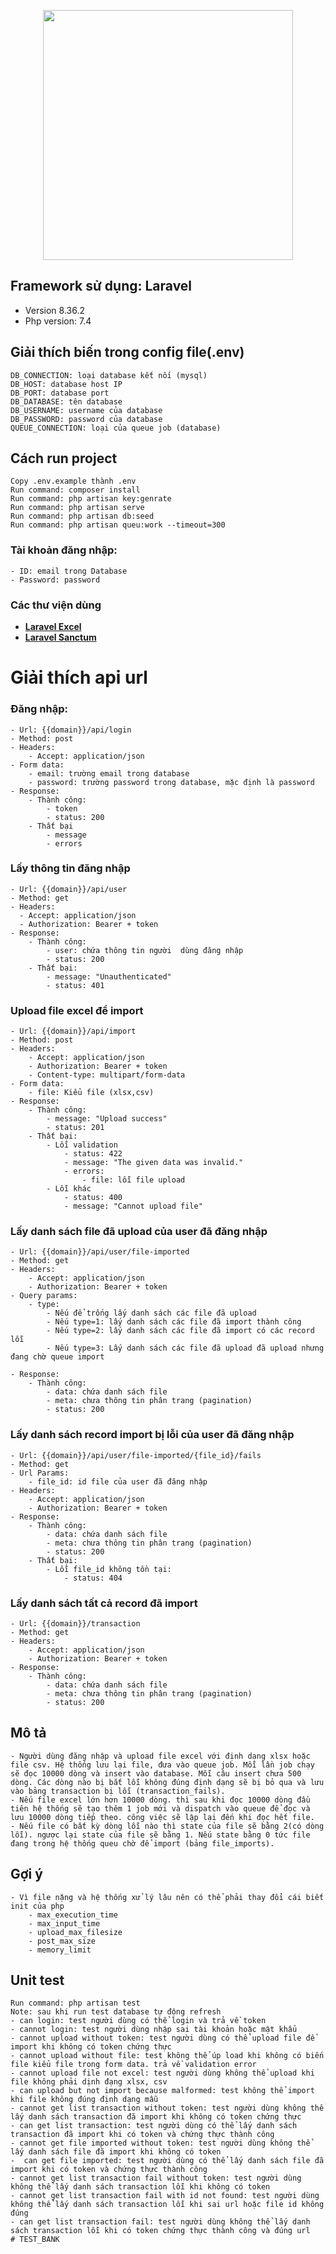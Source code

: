 <p align="center"><a href="https://laravel.com" target="_blank"><img src="https://raw.githubusercontent.com/laravel/art/master/logo-lockup/5%20SVG/2%20CMYK/1%20Full%20Color/laravel-logolockup-cmyk-red.svg" width="400"></a></p>

## Framework sử dụng: Laravel

- Version 8.36.2
- Php version: 7.4

## Giải thích biến trong config file(.env)

    DB_CONNECTION: loại database kết nối (mysql)
    DB_HOST: database host IP
    DB_PORT: database port
    DB_DATABASE: tên database
    DB_USERNAME: username của database
    DB_PASSWORD: password của database
    QUEUE_CONNECTION: loại của queue job (database)

## Cách run project

    Copy .env.example thành .env
    Run command: composer install
    Run command: php artisan key:genrate
    Run command: php artisan serve
    Run command: php artisan db:seed
    Run command: php artisan queu:work --timeout=300  

### Tài khoản đăng nhập:

    - ID: email trong Database
    - Password: password

### Các thư viện dùng

- **[Laravel Excel](https://laravel-excel.com/)**
- **[Laravel Sanctum](https://laravel.com/docs/8.x/sanctum)**

# Giải thích api url

### Đăng nhập:

    - Url: {{domain}}/api/login
    - Method: post
    - Headers:
        - Accept: application/json
    - Form data:
        - email: trường email trong database
        - password: trường password trong database, mặc định là password
    - Response:
        - Thành công:
            - token
            - status: 200
        - Thất bại
            - message
            - errors

### Lấy thông tin đăng nhập

    - Url: {{domain}}/api/user
    - Method: get
    - Headers:
      - Accept: application/json
      - Authorization: Bearer + token
    - Response: 
        - Thành công: 
            - user: chứa thông tin người  dùng đăng nhập
            - status: 200
        - Thất bại:
            - message: "Unauthenticated"
            - status: 401

### Upload file excel để import

    - Url: {{domain}}/api/import
    - Method: post
    - Headers: 
        - Accept: application/json
        - Authorization: Bearer + token
        - Content-type: multipart/form-data
    - Form data:
        - file: Kiểu file (xlsx,csv)
    - Response:
        - Thành công:
            - message: "Upload success"
            - status: 201
        - Thất bại:
            - Lỗi validation 
                - status: 422
                - message: "The given data was invalid."
                - errors: 
                    - file: lỗi file upload
            - Lỗi khác
                - status: 400
                - message: "Cannot upload file"

### Lấy danh sách file đã upload của user đã đăng nhập

    - Url: {{domain}}/api/user/file-imported
    - Method: get
    - Headers: 
        - Accept: application/json
        - Authorization: Bearer + token
    - Query params:
        - type: 
            - Nếu để trống lấy danh sách các file đã upload
            - Nếu type=1: lấy danh sách các file đã import thành công
            - Nếu type=2: lấy danh sách các file đã import có các record lỗi
            - Nếu type=3: Lấy danh sách các file đã upload đã upload nhưng đang chờ queue import
            
    - Response:
        - Thành công:
            - data: chứa danh sách file
            - meta: chưa thông tin phân trang (pagination)
            - status: 200

### Lấy danh sách record import bị lỗi của user đã đăng nhập

    - Url: {{domain}}/api/user/file-imported/{file_id}/fails
    - Method: get
    - Url Params:
        - file_id: id file của user đã đăng nhập
    - Headers: 
        - Accept: application/json
        - Authorization: Bearer + token
    - Response:
        - Thành công:
            - data: chứa danh sách file
            - meta: chưa thông tin phân trang (pagination)
            - status: 200
        - Thất bại: 
            - Lỗi file_id không tồn tại: 
                - status: 404

### Lấy danh sách tất cả record đã import

    - Url: {{domain}}/transaction
    - Method: get
    - Headers: 
        - Accept: application/json
        - Authorization: Bearer + token
    - Response:
        - Thành công:
            - data: chứa danh sách file
            - meta: chưa thông tin phân trang (pagination)
            - status: 200

## Mô tả

    - Người dùng đăng nhập và upload file excel với định dạng xlsx hoặc file csv. Hệ thống lưu lại file, đưa vào queue job. Mỗi lần job chạy sẽ đọc 10000 dòng và insert vào database. Mỗi câu insert chưa 500 dòng. Các dòng nào bị bắt lỗi không đúng định dạng sẽ bị bỏ qua và lưu vào bảng transaction bị lỗi (transaction_fails).
    - Nếu file excel lớn hơn 10000 dòng. thì sau khi đọc 10000 dòng đầu tiên hệ thống sẽ tạo thêm 1 job mới và dispatch vào queue để đọc và lưu 10000 dòng tiếp theo. công việc sẽ lập lại đến khi đọc hết file.
    - Nếu file có bất kỳ dòng lỗi nào thì state của file sẽ bằng 2(có dòng lỗi). ngược lại state của file sẽ bằng 1. Nếu state bằng 0 tức file đang trong hệ thống queu chờ để import (bảng file_imports).
## Gợi ý
    - Vì file nặng và hệ thống xử lý lâu nên có thể phải thay đổi cái biết init của php
        - max_execution_time
        - max_input_time
        - upload_max_filesize   
        - post_max_size
        - memory_limit
## Unit test

    Run command: php artisan test
    Note: sau khi run test database tự động refresh
    - can login: test người dùng có thể login và trả về token
    - cannot login: test người dùng nhập sai tài khoản hoặc mật khẩu
    - cannot upload without token: test người dùng có thể upload file để import khi không có token chứng thực
    - cannot upload without file: test không thể úp load khi không có biến file kiểu file trong form data. trả về validation error
    - cannot upload file not excel: test người dùng không thể upload khi file không phải dịnh đạng xlsx, csv
    - can upload but not import because malformed: test không thể import khi file không đúng định dạng mẫu
    - cannot get list transaction without token: test người dùng không thể lấy danh sách transaction đã import khi không có token chứng thực
    - can get list transaction: test người dùng có thể lấy danh sách transaction đã import khi có token và chứng thực thành công
    - cannot get file imported without token: test người dùng không thể lấy danh sách file đã import khi không có token
    -  can get file imported: test người dùng có thể lấy danh sách file đã import khi có token và chứng thực thành công
    - cannot get list transaction fail without token: test người dùng không thể lấy danh sách transaction lỗi khi không có token    
    - cannot get list transaction fail with id not found: test người dùng không thể lấy danh sách transaction lỗi khi sai url hoặc file id không đúng
    - can get list transaction fail: test người dùng không thể lấy danh sách transaction lỗi khi có token chứng thực thành công và đúng url
    # TEST_BANK
